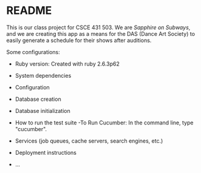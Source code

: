 # README

This is our class project for CSCE 431 503. We are _Sapphire on Subways_, and we
are creating this app as a means for the DAS (Dance Art Society) to easily
generate a schedule for their shows after auditions.

Some configurations:

* Ruby version: Created with ruby 2.6.3p62

* System dependencies

* Configuration

* Database creation

* Database initialization

* How to run the test suite
    -To Run Cucumber: In the command line, type "cucumber".

* Services (job queues, cache servers, search engines, etc.)

* Deployment instructions

* ...
